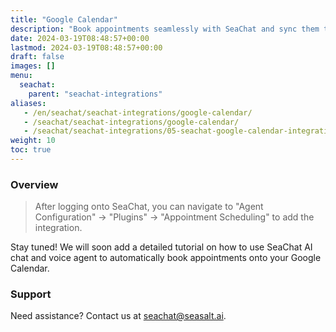 ```yaml
---
title: "Google Calendar"
description: "Book appointments seamlessly with SeaChat and sync them to your Google Calendar for effortless scheduling. Learn how to integrate SeaChat's AI chat and voice agent with Google Calendar for efficient appointment management."
date: 2024-03-19T08:48:57+00:00
lastmod: 2024-03-19T08:48:57+00:00
draft: false
images: []
menu:
  seachat:
    parent: "seachat-integrations"
aliases:
   - /en/seachat/seachat-integrations/google-calendar/
   - /seachat/seachat-integrations/google-calendar/
   - /seachat/seachat-integrations/05-seachat-google-calendar-integration/
weight: 10
toc: true
---
```


### Overview
> After logging onto SeaChat, you can navigate to "Agent Configuration" -> "Plugins" -> "Appointment Scheduling" to add the integration.

Stay tuned! We will soon add a detailed tutorial on how to use SeaChat AI chat and voice agent to automatically book appointments onto your Google Calendar.

### Support
Need assistance? Contact us at [seachat@seasalt.ai](mailto:seachat@seasalt.ai).

 
 